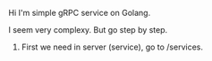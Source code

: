 Hi
I'm simple gRPC service on Golang.

I seem very complexy. 
But go step by step.
1) First we need in server (service), go to /services.